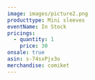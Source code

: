 ```yaml
---
image: images/picture2.png
producttype: Mini sleeves
eventName: In Stock
pricings:
  - quantity: 1
    price: 30
onsale: true
asin: s-74sxPjx3o
merchandise: comiket
---
```

